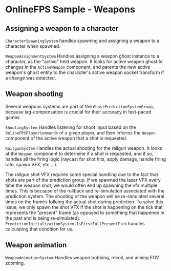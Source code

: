 

# OnlineFPS Sample - Weapons

## Assigning a weapon to a character
`CharacterSpawningSystem` handles spawning and assigning a weapon to a character when spawned.

`WeaponAssignmentSystem` Handles assigning a weapon ghost instance to a character, as the "active" held weapon. It looks for active weapon ghost Id changes in the `ActiveWeapon` component, and parents the new active weapon's ghost entity to the character's active weapon socket transform if a change was detected.

## Weapon shooting
Several weapons systems are part of the `GhostPredictionSystemGroup`, because lag-compensation is crucial for their accuracy in fast-paced games.

`ShootingSystem` Handles listening for shoot input based on the `OnlineFPSPlayerCommands` of a given player, and then informs the `Weapon` component of the active weapon that a shot is requested.

`RailgunSystem` Handles the actual shooting for the railgun weapon. It looks at the `Weapon` component to determine if a shot is requested, and if so, handles all the firing logic (raycast for shot hits, apply damage, handle firing rate, spawn VFX, etc....).

The railgun shot VFX requires some special handling due to the fact that shots are part of the prediction group. If we spawned the lazer VFX every time the weapon shot, we would often end up spawning the vfx multiple times. This is because of the rollback and re-simulation associated with the prediction system. The shooting of the weapon will be re-simulated several times on the frames folloing the actual shot during prediction. To solve this issue, we only spawn the shot VFX if the shot is happening on the tick that represents the "present" frame (as opposed to something that happened in the past and is being re-simulated). `PredictionInitializationSystem.IsFirstFullPresentTick` handles calculating that condition for us.

## Weapon animation
`WeaponAnimationSystem` Handles weapon bobbing, recoil, and aiming FOV zooming.